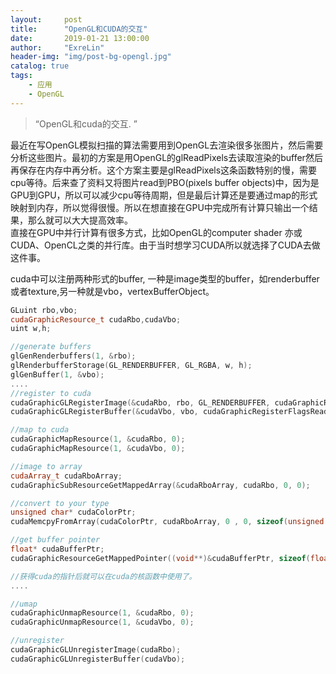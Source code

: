 ```yaml
---
layout:     post
title:      "OpenGL和CUDA的交互"
date:       2019-01-21 13:00:00
author:     "ExreLin"
header-img: "img/post-bg-opengl.jpg"
catalog: true
tags:
    - 应用
    - OpenGL
---
```


>“OpenGL和cuda的交互. ”


最近在写OpenGL模拟扫描的算法需要用到OpenGL去渲染很多张图片，然后需要分析这些图片。最初的方案是用OpenGL的glReadPixels去读取渲染的buffer然后再保存在内存中再分析。这个方案主要是glReadPixels这条函数特别的慢，需要cpu等待。后来查了资料又将图片read到PBO(pixels buffer objects)中，因为是GPU到GPU，所以可以减少cpu等待周期，但是最后计算还是要通过map的形式映射到内存，所以觉得很慢。所以在想直接在GPU中完成所有计算只输出一个结果，那么就可以大大提高效率。<br>
直接在GPU中并行计算有很多方式，比如OpenGL的computer shader 亦或CUDA、OpenCL之类的并行库。由于当时想学习CUDA所以就选择了CUDA去做这件事。<br>


cuda中可以注册两种形式的buffer, 一种是image类型的buffer，如renderbuffer或者texture,另一种就是vbo，vertexBufferObject。

```cpp
GLuint rbo,vbo;
cudaGraphicResource_t cudaRbo,cudaVbo;
uint w,h;

//generate buffers
glGenRenderbuffers(1, &rbo);
glRenderbufferStorage(GL_RENDERBUFFER, GL_RGBA, w, h);
glGenBuffer(1, &vbo);
....
//register to cuda
cudaGraphicGLRegisterImage(&cudaRbo, rbo, GL_RENDERBUFFER, cudaGraphicRegisterFlagsReadOnly);
cudaGraphicGLRegisterBuffer(&cudaVbo, vbo, cudaGraphicRegisterFlagsReadOnly);

//map to cuda
cudaGraphicMapResource(1, &cudaRbo, 0);
cudaGraphicMapResource(1, &cudaVbo, 0);

//image to array
cudaArray_t cudaRboArray;
cudaGraphicSubResourceGetMappedArray(&cudaRboArray, cudaRbo, 0, 0);

//convert to your type
unsigned char* cudaColorPtr;
cudaMemcpyFromArray(cudaColorPtr, cudaRboArray, 0 , 0, sizeof(unsigned char)*w*h*4, cudaMemcpyDeviceToDevice);

//get buffer pointer
float* cudaBufferPtr;
cudaGraphicResourceGetMappedPointer((void**)&cudaBufferPtr, sizeof(float)*3, cudaVbo);//only need three float

//获得cuda的指针后就可以在cuda的核函数中使用了。
....

//umap
cudaGraphicUnmapResource(1, &cudaRbo, 0);
cudaGraphicUnmapResource(1, &cudaVbo, 0);

//unregister
cudaGraphicGLUnregisterImage(cudaRbo);
cudaGraphicGLUnregisterBuffer(cudaVbo);

```


